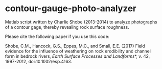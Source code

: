# contour-gauge-photo-analyzer

Matlab script written by Charlie Shobe (2013-2014) to analyze photographs of a contour gage, thereby revealing rock surface roughness.

Please cite the following paper if you use this code:

Shobe, C.M., Hancock, G.S., Eppes, M.C., and Small, E.E. (2017) Field evidence for the influence of weathering on rock erodibility and channel form in bedrock rivers, *Earth Surface Processes and Landforms**, v. 42, 1997-2012, doi:10.1002/esp.4163.